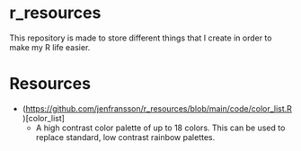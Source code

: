 # r_resources
This repository is made to store different things that I create in order to make my R life easier.

# Resources
- (https://github.com/jenfransson/r_resources/blob/main/code/color_list.R)[color_list]
	- A high contrast color palette of up to 18 colors. This can be used to replace standard, low contrast rainbow palettes.
